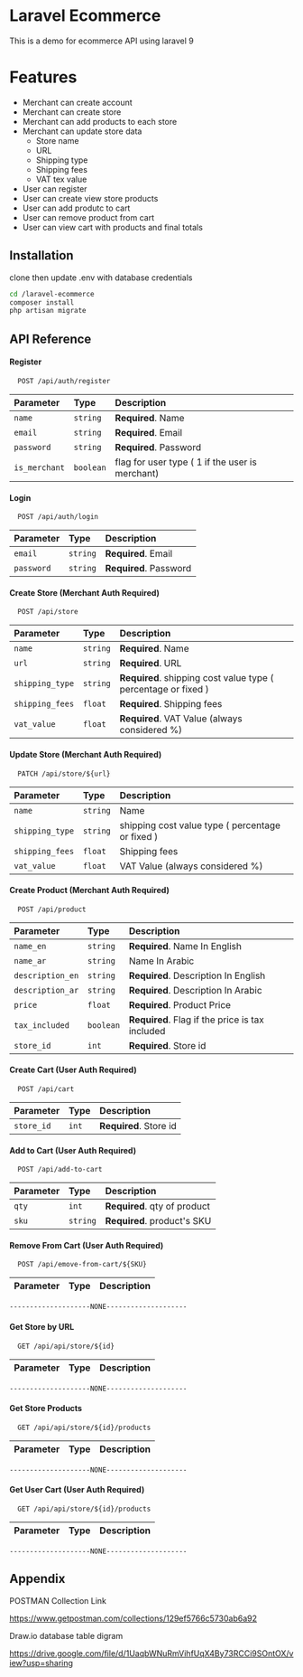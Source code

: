 
# Laravel Ecommerce

This is a demo for ecommerce API using laravel 9

# Features
- Merchant can create account
- Merchant can create store 
- Merchant can add products to each store
- Merchant can update store data
    - Store name 
    - URL
    - Shipping type
    - Shipping fees
    - VAT tex value
- User can register 
- User can create view store products 
- User can add produtc to cart 
- User can remove product from cart 
- User can view cart with products and final totals


## Installation

clone then update .env with database credentials 

```bash
cd /laravel-ecommerce
composer install 
php artisan migrate 
```
    
## API Reference

#### Register

```http
  POST /api/auth/register
```

| Parameter | Type     | Description                |
| :-------- | :------- | :------------------------- |
| `name` | `string` | **Required**. Name |
| `email` | `string` | **Required**. Email |
| `password` | `string` | **Required**. Password |
| `is_merchant` | `boolean` | flag for user type ( 1 if the user is merchant) |

#### Login

```http
  POST /api/auth/login
```

| Parameter | Type     | Description                |
| :-------- | :------- | :------------------------- |
| `email` | `string` | **Required**. Email |
| `password` | `string` | **Required**. Password |

#### Create Store (Merchant Auth Required)

```http
  POST /api/store
```

| Parameter | Type     | Description                |
| :-------- | :------- | :------------------------- |
| `name` | `string` | **Required**. Name |
| `url` | `string` | **Required**. URL |
| `shipping_type` | `string` | **Required**. shipping cost value type ( percentage or fixed ) |
| `shipping_fees` | `float` | **Required**. Shipping fees |
| `vat_value` | `float` | **Required**. VAT Value (always considered %) |

#### Update Store (Merchant Auth Required)

```http
  PATCH /api/store/${url}
```

| Parameter | Type     | Description                |
| :-------- | :------- | :------------------------- |
| `name` | `string` |  Name |
| `shipping_type` | `string` |  shipping cost value type ( percentage or fixed ) |
| `shipping_fees` | `float` |  Shipping fees |
| `vat_value` | `float` |  VAT Value (always considered %) |


#### Create Product (Merchant Auth Required)

```http
  POST /api/product
```

| Parameter | Type     | Description                |
| :-------- | :------- | :------------------------- |
| `name_en` | `string` | **Required**. Name In English |
| `name_ar` | `string` |  Name In Arabic |
| `description_en` | `string` | **Required**. Description In English |
| `description_ar` | `string` | **Required**. Description In Arabic |
| `price` | `float` | **Required**. Product Price |
| `tax_included` | `boolean` | **Required**. Flag if the price is tax included |
| `store_id` | `int` | **Required**. Store id |

#### Create Cart (User Auth Required)

```http
  POST /api/cart
```

| Parameter | Type     | Description                |
| :-------- | :------- | :------------------------- |
| `store_id` | `int` | **Required**. Store id |

#### Add to Cart (User Auth Required)

```http
  POST /api/add-to-cart
```

| Parameter | Type     | Description                |
| :-------- | :------- | :------------------------- |
| `qty` | `int` | **Required**. qty of product |
| `sku` | `string` | **Required**. product's SKU |


#### Remove From Cart (User Auth Required)

```http
  POST /api/emove-from-cart/${SKU}
```

| Parameter | Type     | Description                |
| :-------- | :------- | :------------------------- |
    --------------------NONE--------------------




#### Get Store by URL 

```http
  GET /api/api/store/${id}
```

| Parameter | Type     | Description                       |
| :-------- | :------- | :-------------------------------- |
    --------------------NONE--------------------

#### Get Store Products 

```http
  GET /api/api/store/${id}/products
```

| Parameter | Type     | Description                       |
| :-------- | :------- | :-------------------------------- |
    --------------------NONE--------------------

#### Get User Cart  (User Auth Required)

```http
  GET /api/api/store/${id}/products
```

| Parameter | Type     | Description                       |
| :-------- | :------- | :-------------------------------- |
    --------------------NONE--------------------





## Appendix

POSTMAN Collection Link

https://www.getpostman.com/collections/129ef5766c5730ab6a92


Draw.io database table digram 

https://drive.google.com/file/d/1UaqbWNuRmVihfUqX4By73RCCi9SOntOX/view?usp=sharing
